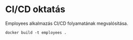 # CI/CD oktatás

Employees alkalmazás CI/CD folyamatának megvalósítása.

```shell
docker build -t employees .
```
